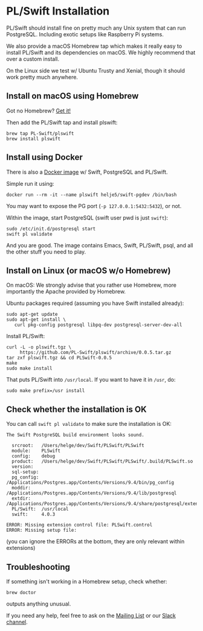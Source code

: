 # PL/Swift Installation

PL/Swift should install fine on pretty much any Unix system that can run
PostgreSQL. Including exotic setups like Raspberry Pi systems.

We also provide a macOS Homebrew tap which makes it really easy to install
PL/Swift and its dependencies on macOS. We highly recommend that over a
custom install.

On the Linux side we test w/ Ubuntu Trusty and Xenial, though it should work
pretty much anywhere.

## Install on macOS using Homebrew

Got no Homebrew? [Get it!](https://brew.sh)

Then add the PL/Swift tap and install plswift:

    brew tap PL-Swift/plswift
    brew install plswift
    
## Install using Docker

There is also a [Docker image](https://hub.docker.com/r/helje5/swift-pgdev/)
w/ Swift, PostgreSQL and PL/Swift.

Simple run it using:

    docker run --rm -it --name plswift helje5/swift-pgdev /bin/bash
    
You may want to expose the PG port (`-p 127.0.0.1:5432:5432`), or not.

Within the image, start PostgreSQL (swift user pwd is just `swift`):

    sudo /etc/init.d/postgresql start
    swift pl validate
    
And you are good. The image contains Emacs, Swift, PL/Swift, psql, and all the
other stuff you need to play.

## Install on Linux (or macOS w/o Homebrew)

On macOS: We strongly advise that you rather use Homebrew, more importantly
          the Apache provided by Homebrew.

Ubuntu packages required (assuming you have Swift installed already):

    sudo apt-get update
    sudo apt-get install \
       curl pkg-config postgresql libpq-dev postgresql-server-dev-all

Install PL/Swift:

    curl -L -o plswift.tgz \
         https://github.com/PL-Swift/plswift/archive/0.0.5.tar.gz
    tar zxf plswift.tgz && cd PLSwift-0.0.5
    make
    sudo make install

That puts PL/Swift into `/usr/local`. If you want to have it in `/usr`, do:

    sudo make prefix=/usr install

## Check whether the installation is OK

You can call `swift pl validate` to make sure the installation is OK:

    The Swift PostgreSQL build environment looks sound.
    
      srcroot:   /Users/helge/dev/Swift/PLSwift/PLSwift
      module:    PLSwift
      config:    debug
      product:   /Users/helge/dev/Swift/PLSwift/PLSwift/.build/PLSwift.so
      version:   
      sql-setup: 
      pg_config: /Applications/Postgres.app/Contents/Versions/9.4/bin/pg_config
      moddir:    /Applications/Postgres.app/Contents/Versions/9.4/lib/postgresql
      extdir:    /Applications/Postgres.app/Contents/Versions/9.4/share/postgresql/extension/
      PL/Swift:  /usr/local
      swift:     4.0.3
    
    ERROR: Missing extension control file: PLSwift.control
    ERROR: Missing setup file: 

(you can ignore the ERRORs at the bottom, they are only relevant within
 extensions)

## Troubleshooting

If something isn't working in a Homebrew setup, check whether:

    brew doctor

outputs anything unusual.

If you need any help, feel free to ask on the
[Mailing List](https://groups.google.com/d/forum/apacheexpress)
or our
[Slack channel](http://slack.noze.io).


